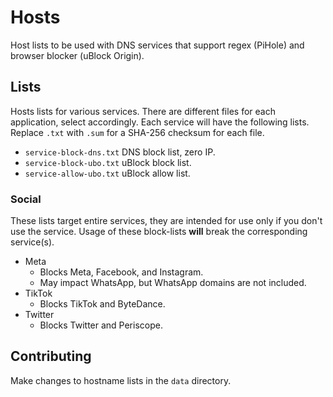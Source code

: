 # Hosts
Host lists to be used with DNS services that support regex (PiHole) and browser blocker (uBlock Origin).

## Lists
Hosts lists for various services. There are different files for each application, select accordingly. Each service will have the following lists. Replace `.txt` with `.sum` for a SHA-256 checksum for each file.

+ `service-block-dns.txt` DNS block list, zero IP.
+ `service-block-ubo.txt` uBlock block list.
+ `service-allow-ubo.txt` uBlock allow list.

### Social
These lists target entire services, they are intended for use only if you don't use the service. Usage of these block-lists **will** break the corresponding service(s).

+ Meta
  - Blocks Meta, Facebook, and Instagram.
  - May impact WhatsApp, but WhatsApp domains are not included.
+ TikTok
  - Blocks TikTok and ByteDance.
+ Twitter
  - Blocks Twitter and Periscope.

## Contributing
Make changes to hostname lists in the `data` directory.
